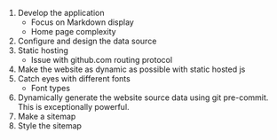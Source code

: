 1. Develop the application
    - Focus on Markdown display
    - Home page complexity
1. Configure and design the data source
1. Static hosting
    - Issue with github.com routing protocol
1. Make the website as dynamic as possible with static hosted js
1. Catch eyes with different fonts
    - Font types
1. Dynamically generate the website source data using git pre-commit. This is exceptionally powerful.
1. Make a sitemap
1. Style the sitemap